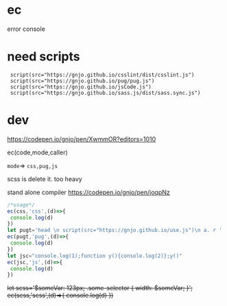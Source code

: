 # ec
error console


# need scripts
```
 script(src="https://gnjo.github.io/csslint/dist/csslint.js")
 script(src="https://gnjo.github.io/pug/pug.js")
 script(src="https://gnjo.github.io/jsCode.js")
 script(src="https://gnjo.github.io/sass.js/dist/sass.sync.js") 

```

# dev
https://codepen.io/gnjo/pen/XwmmOR?editors=1010



ec(code,mode,caller)

```mode```=> ```css,pug,js```

scss is delete it. too heavy

stand alone compiler
https://codepen.io/gnjo/pen/joqpNz

```js
/*usage*/
ec(css,'css',(d)=>{
 console.log(d)
})
let pugt='head \n script(src="https://gnjo.github.io/use.js")\n a. r '
ec(pugt,'pug',(d)=>{
 console.log(d)
})
let jsc="console.log(1);function y(){console.log(2)};y()"
ec(jsc,'js',(d)=>{
 console.log(d)
})
```
~~let scss='$someVar: 123px; .some-selector { width: $someVar; }';
ec(scss,'scss',(d)=>{
 console.log(d)
})~~

